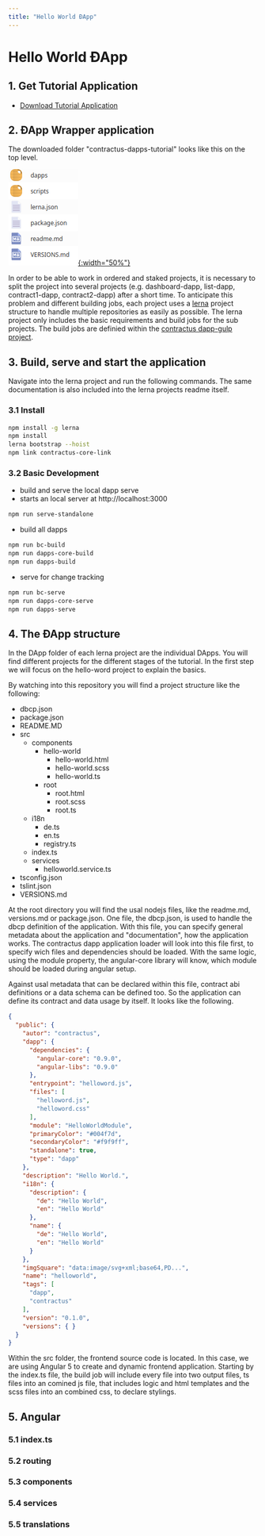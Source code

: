 ```yaml
---
title: "Hello World ÐApp"
---
```

# Hello World ÐApp

## 1. Get Tutorial Application
- [Download Tutorial Application](git@github.com:evannetwork/contractus-dapps-tutorial.git)

## 2. ÐApp Wrapper application
The downloaded folder "contractus-dapps-tutorial" looks like this on the top level.

[![contractus-dapps-tutorial - directory](/public/dapps/hello-world/contractus-dapps-tutorial-dir-structure.png){:width="50%"}](/public/dapps/hello-world/contractus-dapps-tutorial-dir-structure.png)

In order to be able to work in ordered and staked projects, it is necessary to split the project into several projects (e.g. dashboard-dapp, list-dapp, contract1-dapp, contract2-dapp) after a short time. To anticipate this problem and different building jobs, each project uses a [lerna](https://github.com/lerna/lerna) project structure to handle multiple repositories as easily as possible. The lerna project only includes the basic requirements and build jobs for the sub projects. The build jobs are definied within the [contractus dapp-gulp project](/angular/dapp-gulp).

## 3. Build, serve and start the application
Navigate into the lerna project and run the following commands. The same documentation is also included into the lerna projects readme itself.

### 3.1 Install
```bash
npm install -g lerna
npm install
lerna bootstrap --hoist
npm link contractus-core-link
```

### 3.2 Basic Development
- build and serve the local dapp serve
- starts an local server at http://localhost:3000
```bash
npm run serve-standalone
```

- build all dapps
```bash
npm run bc-build
npm run dapps-core-build
npm run dapps-build
```

- serve for change tracking
```bash
npm run bc-serve
npm run dapps-core-serve
npm run dapps-serve
```

## 4. The ÐApp structure
In the DApp folder of each lerna project are the individual DApps. You will find different projects for the different stages of the tutorial. In the first step we will focus on the hello-word project to explain the basics.

By watching into this repository you will find a project structure like the following:
- dbcp.json
- package.json
- README.MD
- src
  - components
    - hello-world
      - hello-world.html
      - hello-world.scss
      - hello-world.ts
    - root
      - root.html
      - root.scss
      - root.ts
  - i18n
    - de.ts
    - en.ts
    - registry.ts
  - index.ts
  - services
    - helloworld.service.ts
- tsconfig.json
- tslint.json
- VERSIONS.md

At the root directory you will find the usal nodejs files, like the readme.md, versions.md or package.json. One file, the dbcp.json, is used to handle the dbcp definition of the application. With this file, you can specify general metadata about the application and "documentation", how the application works. The contractus dapp application loader will look into this file first, to specify wich files and dependencies should be loaded. With the same logic, using the module property, the angular-core library will know, which module should be loaded during angular setup. 

Against usal metadata that can be declared within this file, contract abi definitions or a data schema can be defined too. So the application can define its contract and data usage by itself.
It looks like the following.

```json
{
  "public": {
    "autor": "contractus",
    "dapp": {
      "dependencies": {
        "angular-core": "0.9.0",
        "angular-libs": "0.9.0"
      },
      "entrypoint": "helloword.js",
      "files": [
        "helloword.js",
        "helloword.css"
      ],
      "module": "HelloWorldModule",
      "primaryColor": "#004f7d",
      "secondaryColor": "#f9f9ff",
      "standalone": true,
      "type": "dapp"
    },
    "description": "Hello World.",
    "i18n": {
      "description": {
        "de": "Hello World",
        "en": "Hello World"
      },
      "name": {
        "de": "Hello World",
        "en": "Hello World"
      }
    },
    "imgSquare": "data:image/svg+xml;base64,PD...",
    "name": "helloworld",
    "tags": [
      "dapp",
      "contractus"
    ],
    "version": "0.1.0",
    "versions": { }
  }
}
```

Within the src folder, the frontend source code is located. In this case, we are using Angular 5 to create and dynamic frontend application. Starting by the index.ts file, the build job will include every file into two output files, ts files into an comined js file, that includes logic and html templates and the scss files into an combined css, to declare stylings.

## 5. Angular
### 5.1 index.ts
### 5.2 routing
### 5.3 components
### 5.4 services
### 5.5 translations

